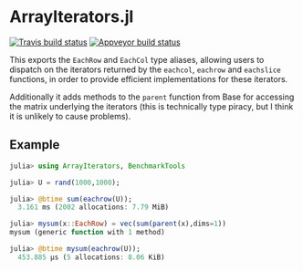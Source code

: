 # ArrayIterators.jl

[![Travis build status](https://travis-ci.org/simonbyrne/ArrayIterators.jl.svg?branch=master)](https://travis-ci.org/simonbyrne/ArrayIterators.jl)
[![Appveyor build status](https://ci.appveyor.com/api/projects/status/iy25a8lg6pk3wt34/branch/master?svg=true)](https://ci.appveyor.com/project/simonbyrne/arrayiterators-jl/branch/master)


This exports the `EachRow` and `EachCol` type aliases, allowing users to dispatch on the iterators returned by the `eachcol`, `eachrow` and `eachslice` functions, in order to provide efficient implementations for these iterators.

Additionally it adds methods to the `parent` function from Base for accessing the matrix underlying the iterators (this is technically type piracy, but I think it is unlikely to cause problems).

## Example

```julia
julia> using ArrayIterators, BenchmarkTools

julia> U = rand(1000,1000);

julia> @btime sum(eachrow(U));
  3.161 ms (2002 allocations: 7.79 MiB)

julia> mysum(x::EachRow) = vec(sum(parent(x),dims=1))
mysum (generic function with 1 method)

julia> @btime mysum(eachrow(U));
  453.885 μs (5 allocations: 8.06 KiB)
```
